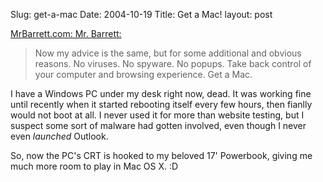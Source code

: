 Slug: get-a-mac
Date: 2004-10-19
Title: Get a Mac!
layout: post

<a href="http://www.mrbarrett.com/mt/archives/2004_10_17.html">MrBarrett.com: Mr. Barrett:</a>
>Now my advice is the same, but for some additional and obvious reasons. No viruses. No spyware. No popups. Take back control of your computer and browsing experience. Get a Mac.

I have a Windows PC under my desk right now, dead. It was working fine until recently when it started rebooting itself every few hours, then fianlly would not boot at all. I never used it for more than website testing, but I suspect some sort of malware had gotten involved, even though I never even *launched* Outlook.

So, now the PC&#39;s CRT is hooked to my beloved 17&#39; Powerbook, giving me much more room to play in Mac OS X. :D
